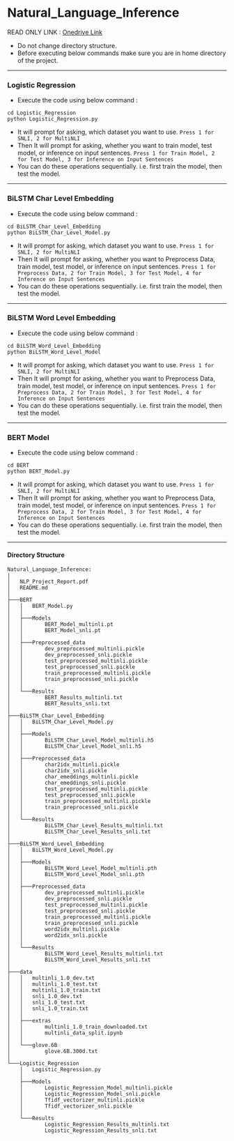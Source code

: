 # Natural_Language_Inference

READ ONLY LINK : [Onedrive Link](https://iiitaphyd-my.sharepoint.com/:f:/g/personal/mayank_gupta_students_iiit_ac_in/EiP2mA6tMMxFkn1hYUZA6dYBm7DtlKlV7Egya8JaDHkoPg)

- Do not change directory structure.
- Before executing below commands make sure you are in home directory of the project.
---------------------------------------------------------------------------------------

### Logistic Regression

- Execute the code using below command :
```
cd Logistic_Regression
python Logistic_Regression.py
```

- It will prompt for asking, which dataset you want to use. `Press 1 for SNLI, 2 for MultiNLI`
- Then It will prompt for asking, whether you want to train model, test model, or inference on input sentences.
`Press 1 for Train Model, 2 for Test Model, 3 for Inference on Input Sentences`
- You can do these operations sequentially. i.e. first train the model, then test the model.
---------------------------------------------------------------------------------------

### BiLSTM Char Level Embedding

- Execute the code using below command :
```
cd BiLSTM_Char_Level_Embedding
python BiLSTM_Char_Level_Model.py
```

- It will prompt for asking, which dataset you want to use. `Press 1 for SNLI, 2 for MultiNLI`
- Then It will prompt for asking, whether you want to Preprocess Data, train model, test model, or inference on input sentences.
`Press 1 for Preprocess Data, 2 for Train Model, 3 for Test Model, 4 for Inference on Input Sentences`
- You can do these operations sequentially. i.e. first train the model, then test the model.
---------------------------------------------------------------------------------------

### BiLSTM Word Level Embedding

- Execute the code using below command :
```
cd BiLSTM_Word_Level_Embedding
python BiLSTM_Word_Level_Model
```

- It will prompt for asking, which dataset you want to use. `Press 1 for SNLI, 2 for MultiNLI`
- Then It will prompt for asking, whether you want to Preprocess Data, train model, test model, or inference on input sentences.
`Press 1 for Preprocess Data, 2 for Train Model, 3 for Test Model, 4 for Inference on Input Sentences`
- You can do these operations sequentially. i.e. first train the model, then test the model.
---------------------------------------------------------------------------------------

### BERT Model
- Execute the code using below command :

```
cd BERT
python BERT_Model.py
```

- It will prompt for asking, which dataset you want to use. `Press 1 for SNLI, 2 for MultiNLI`
- Then It will prompt for asking, whether you want to Preprocess Data, train model, test model, or inference on input sentences.
`Press 1 for Preprocess Data, 2 for Train Model, 3 for Test Model, 4 for Inference on Input Sentences`
- You can do these operations sequentially. i.e. first train the model, then test the model.
---------------------------------------------------------------------------------------

#### Directory Structure
```
Natural_Language_Inference:
|
│   NLP_Project_Report.pdf
│   README.md
│
├───BERT
│   │   BERT_Model.py
│   │
│   ├───Models
│   │       BERT_Model_multinli.pt
│   │       BERT_Model_snli.pt
│   │
│   ├───Preprocessed_data
│   │       dev_preprocessed_multinli.pickle
│   │       dev_preprocessed_snli.pickle
│   │       test_preprocessed_multinli.pickle
│   │       test_preprocessed_snli.pickle
│   │       train_preprocessed_multinli.pickle
│   │       train_preprocessed_snli.pickle
│   │
│   └───Results
│           BERT_Results_multinli.txt
│           BERT_Results_snli.txt
│
├───BiLSTM_Char_Level_Embedding
│   │   BiLSTM_Char_Level_Model.py
│   │
│   ├───Models
│   │       BiLSTM_Char_Level_Model_multinli.h5
│   │       BiLSTM_Char_Level_Model_snli.h5
│   │
│   ├───Preprocessed_data
│   │       char2idx_multinli.pickle
│   │       char2idx_snli.pickle
│   │       char_emeddings_multinli.pickle
│   │       char_emeddings_snli.pickle
│   │       test_preprocessed_multinli.pickle
│   │       test_preprocessed_snli.pickle
│   │       train_preprocessed_multinli.pickle
│   │       train_preprocessed_snli.pickle
│   │
│   └───Results
│           BiLSTM_Char_Level_Results_multinli.txt
│           BiLSTM_Char_Level_Results_snli.txt
│
├───BiLSTM_Word_Level_Embedding
│   │   BiLSTM_Word_Level_Model.py
│   │
│   ├───Models
│   │       BiLSTM_Word_Level_Model_multinli.pth
│   │       BiLSTM_Word_Level_Model_snli.pth
│   │
│   ├───Preprocessed_data
│   │       dev_preprocessed_multinli.pickle
│   │       dev_preprocessed_snli.pickle
│   │       test_preprocessed_multinli.pickle
│   │       test_preprocessed_snli.pickle
│   │       train_preprocessed_multinli.pickle
│   │       train_preprocessed_snli.pickle
│   │       word2idx_multinli.pickle
│   │       word2idx_snli.pickle
│   │
│   └───Results
│           BiLSTM_Word_Level_Results_multinli.txt
│           BiLSTM_Word_Level_Results_snli.txt
│
├───data
│   │   multinli_1.0_dev.txt
│   │   multinli_1.0_test.txt
│   │   multinli_1.0_train.txt
│   │   snli_1.0_dev.txt
│   │   snli_1.0_test.txt
│   │   snli_1.0_train.txt
│   │
│   ├───extras
│   │       multinli_1.0_train_downloaded.txt
│   │       multinli_data_split.ipynb
│   │
│   └───glove.6B
│           glove.6B.300d.txt
│
└───Logistic_Regression
    │   Logistic_Regression.py
    │
    ├───Models
    │       Logistic_Regression_Model_multinli.pickle
    │       Logistic_Regression_Model_snli.pickle
    │       Tfidf_vectorizer_multinli.pickle
    │       Tfidf_vectorizer_snli.pickle
    │
    └───Results
            Logistic_Regression_Results_multinli.txt
            Logistic_Regression_Results_snli.txt
```
       
